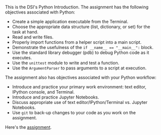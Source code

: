 This is the DSI's Python Introduction.  The assignment has the following
objectives associated with Python:
* Create a simple application executable from the Terminal.
* Choose the appropriate data structure (list, dictionary, or set) for the task at hand.
* Read and write files.
* Properly import functions from a helper script into a main script.
* Demonstrate the usefulness of the `if __name__ == "__main__":` block.
* Use the standard library debugger (pdb) to debug Python code as it executes.
* Use the `unittest` module to write and test a function.
* Use the `ArgumentParser` to pass arguments to a script at execution.

The assignment also has objectives associated with your Python workflow:
* Introduce and practice your primary work environment: text editor, IPython console,  and Terminal.
* Introduce and practice Jupyter Notebooks.
* Discuss appropriate use of text editor/IPython/Terminal vs. Jupyter Notebooks.
* Use `git` to back-up changes to your code as you work on the assignment.

Here's the [assignment](assignment.md).
